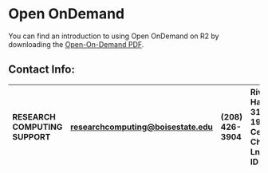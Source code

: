 # Open OnDemand

You can find an introduction to using Open OnDemand on R2 by downloading the [Open-On-Demand PDF](https://d25vtythmttl3o.cloudfront.net/uploads/sites/546/2021/08/Open-On-Demand-description.pdf).

## Contact Info:

|RESEARCH COMPUTING SUPPORT| researchcomputing@boisestate.edu|(208) 426-3904| Riverfront Hall, Suite 319, 1987 W Cesar Chavez Ln, Boise, ID 83725 |
| :---                     | :---                            | :---         | :---                                                                | 
